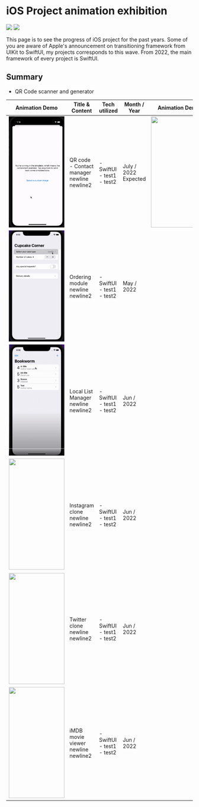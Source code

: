 # iOS Project animation exhibition

<p>
    <img src="https://img.shields.io/badge/iOS-13.0+-blue.svg" />
    <img src="https://img.shields.io/badge/Swift-5.1-ff69b4.svg" />
</p>

This page is to see the progress of iOS project for the past years. Some of you are aware of Apple's announcement on transitioning framework from UIKit to SwiftUI, my projects corresponds to this wave. From 2022, the main framework of every project is SwiftUI.

## Summary
- QR Code scanner and generator

| Animation Demo | Title & Content | Tech utilized | Month / Year | Animation Demo | Title & Content | Tech utilized | Month / Year |
| ------ | ------ | ------ | ------ | ------ | ------ | ------ | ------ |
| <img src='https://github.com/davidseungjin/iOSdemo/blob/main/qrcode.gif' width="150" height="300"> | QR code - Contact manager <br /> newline <br /> newline2 | - SwiftUI <br /> - test1 <br /> - test2 | July / 2022 <br /> Expected| <img src='https://github.com/davidseungjin/BucketList/blob/main/mapkit.gif' width="150" height="300"> | Bucket List <br /> newline <br /> newline2 | - SwiftUI <br /> - test1 <br /> - test2 | Jun / 2022 |
| <img src='https://github.com/davidseungjin/CupcakeCorner/blob/main/cubcake.gif' width="150" height="300"> | Ordering module <br /> newline <br /> newline2 | - SwiftUI <br /> - test1 <br /> - test2 | May / 2022 |
| <img src='https://github.com/davidseungjin/BookWorm/blob/main/bookworm_pjt.gif' width="150" height="300"> | Local List Manager <br /> newline <br /> newline2 | - SwiftUI <br /> - test1 <br /> - test2 | Jun / 2022 |
| <img src='https://github.com/davidseungjin/Parstagram3/blob/main/Parstagram3-ver2.gif' width="150" height="300"> | Instagram clone <br /> newline <br /> newline2 | - SwiftUI <br /> - test1 <br /> - test2 | Jun / 2022 |
| <img src='https://github.com/davidseungjin/twitterpart1and2/blob/master/HW4_1.gif' width="150" height="300"> | Twitter clone <br /> newline <br /> newline2 | - SwiftUI <br /> - test1 <br /> - test2 | Jun / 2022 |
| <img src='https://github.com/davidseungjin/dMovie/blob/main/ezgif.com-gif-maker.gif' width="150" height="300"> | iMDB movie viewer <br /> newline <br /> newline2 | - SwiftUI <br /> - test1 <br /> - test2 | Jun / 2022 |

